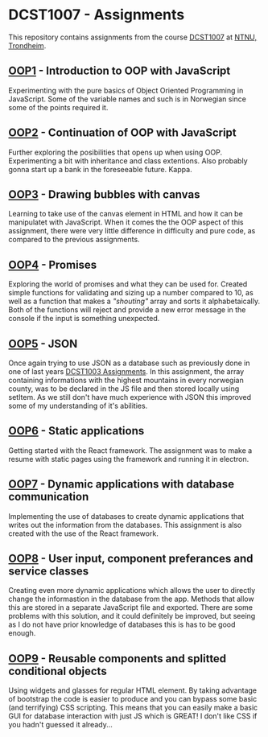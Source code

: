 # DCST1007 - Assignments
This repository contains assignments from the course [DCST1007](https://www.ntnu.edu/studies/courses/DCST1007) at [NTNU, Trondheim](https://www.ntnu.edu/).

## [OOP1](https://github.com/ipeglin/DCST1007/tree/master/Assignments/js-ov01-ian-philip-eglin) - Introduction to OOP with JavaScript
Experimenting with the pure basics of Object Oriented Programming in JavaScript. Some of the variable names and such is in Norwegian since some of the points required it.

## [OOP2](https://github.com/ipeglin/DCST1007/tree/master/Assignments/js-ov02-ian-philip-eglin) - Continuation of OOP with JavaScript
Further exploring the posibilities that opens up when using OOP. Experimenting a bit with inheritance and class extentions. Also probably gonna start up a bank in the foreseeable future. Kappa.

## [OOP3](https://github.com/ipeglin/DCST1007/tree/master/Assignments/js-ov03-ian-philip-eglin) - Drawing bubbles with canvas
Learning to take use of the canvas element in HTML and how it can be manipulatet with JavaScript. When it comes the the OOP aspect of this assignment, there were very little difference in difficulty and pure code, as compared to the previous assignments.

## [OOP4](https://github.com/ipeglin/DCST1007/tree/master/Assignments/js-ov04-ian-philip-eglin) - Promises
Exploring the world of promises and what they can be used for. Created simple functions for validating and sizing up a number compared to 10, as well as a function that makes a *"shouting"* array and sorts it alphabetaically. Both of the functions will reject and provide a new error message in the console if the input is something unexpected.

## [OOP5](https://github.com/ipeglin/DCST1007/tree/master/Assignments/js-ov05-ian-philip-eglin) - JSON
Once again trying to use JSON as a database such as previously done in one of last years [DCST1003 Assignments](https://github.com/ipeglin/DCST1003/tree/master/Assignments/js-ov09-ian-philip-eglin). In this assignment, the array containing informations with the highest mountains in every norwegian county, was to be declared in the JS file and then stored locally using setItem. As we still don't have much experience with JSON this improved some of my understanding of it's abilities.

## [OOP6](https://github.com/ipeglin/DCST1007/tree/master/Assignments/js-ov06-ian-philip-eglin/src) - Static applications
Getting started with the React framework. The assignment was to make a resume with static pages using the framework and running it in electron.

## [OOP7](https://github.com/ipeglin/DCST1007/tree/master/Assignments/js-ov07-ian-philip-eglin/src) - Dynamic applications with database communication
Implementing the use of databases to create dynamic applications that writes out the information from the databases. This assignment is also created with the use of the React framework.

## [OOP8](https://github.com/ipeglin/DCST1007/tree/master/Assignments/js-ov08-ian-philip-eglin/src) - User input, component preferances and service classes
Creating even more dynamic applications which allows the user to directly change the informastion in the database from the app. Methods that allow this are stored in a separate JavaScript file and exported. There are some problems with this solution, and it could definitely be improved, but seeing as I do not have prior knowledge of databases this is has to be good enough.

## [OOP9](https://github.com/ipeglin/DCST1007/tree/master/Assignments/js-ov09-ian-philip-eglin/src) - Reusable components and splitted conditional objects
Using widgets and glasses for regular HTML element. By taking advantage of bootstrap the code is easier to produce and you can bypass some basic (and terrifying) CSS scripting. This means that you can easily make a basic GUI for database interaction with just JS which is GREAT! I don't like CSS if you hadn't guessed it already...